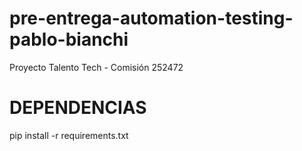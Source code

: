 # pre-entrega-automation-testing-pablo-bianchi
Proyecto Talento Tech - Comisión 252472

# DEPENDENCIAS
pip install -r requirements.txt
